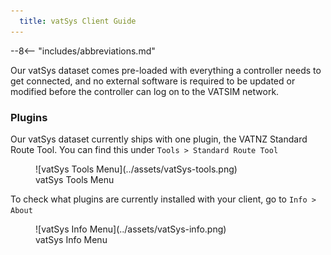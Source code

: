 ```yaml
---
  title: vatSys Client Guide
---
```


--8<-- "includes/abbreviations.md"

Our vatSys dataset comes pre-loaded with everything a controller needs to get connected, and no external software is required to be updated or modified before the controller can log on to the VATSIM network.

### Plugins

Our vatSys dataset currently ships with one plugin, the VATNZ Standard Route Tool. You can find this under `Tools > Standard Route Tool`

<figure markdown>
  ![vatSys Tools Menu](../assets/vatSys-tools.png) 
  <figcaption>vatSys Tools Menu</figcaption>
</figure>

To check what plugins are currently installed with your client, go to `Info > About` 

<figure markdown>
  ![vatSys Info Menu](../assets/vatSys-info.png) 
  <figcaption>vatSys Info Menu</figcaption>
</figure>



